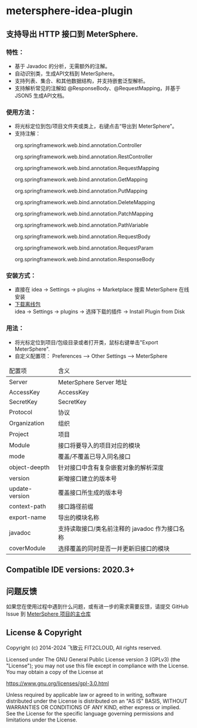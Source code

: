 # metersphere-idea-plugin

## 支持导出 HTTP 接口到 MeterSphere.

### 特性：

- 基于 Javadoc 的分析，无需额外的注解。
- 自动识别类，生成API文档到 MeterSphere。
- 支持列表、集合、和其他数据结构，并支持嵌套泛型解析。
- 支持解析常见的注解如 @ResponseBody、@RequestMapping，并基于JSON5 生成API文档。

### 使用方法：

- 将光标定位到包/项目文件夹或类上，右键点击“导出到 MeterSphere”。
- 支持注解：
   <p>
   org.springframework.web.bind.annotation.Controller 
  <p>
   org.springframework.web.bind.annotation.RestController 
  <p>
   org.springframework.web.bind.annotation.RequestMapping 
  <p>
   org.springframework.web.bind.annotation.GetMapping 
  <p>
   org.springframework.web.bind.annotation.PutMapping 
  <p>
   org.springframework.web.bind.annotation.DeleteMapping 
  <p>
   org.springframework.web.bind.annotation.PatchMapping 
  <p>
   org.springframework.web.bind.annotation.PathVariable 
  <p>
   org.springframework.web.bind.annotation.RequestBody 
  <p>
   org.springframework.web.bind.annotation.RequestParam 
  <p>
   org.springframework.web.bind.annotation.ResponseBody
   </p>


### 安装方式：
- 直接在 idea -> Settings -> plugins -> Marketplace 搜索 MeterSphere 在线安装
- [下载离线包](https://plugins.jetbrains.com/plugin/18097-metersphere/versions)  
  idea -> Settings -> plugins -> 选择下载的插件 -> Install Plugin from Disk
### 用法：

- 将光标定位到项目/包级目录或者打开类，鼠标右键单击"Export MeterSphere".
- 自定义配置项： Preferences —> Other Settings —> MeterSphere

<table tr=1>
<thead>
<td>
配置项
</td>
<td>
含义
</td>
</thead>
<tr>
<td>
Server
</td>
<td>
MeterSphere Server 地址
</td>
</tr>
<tr>
<td>
AccessKey
</td>
<td>
AccessKey
</td>
</tr>
<tr>
<td>
SecretKey
</td>
<td>
SecretKey
</td>
</tr>
<tr>
<td>
Protocol
</td>
<td>
协议
</td>
</tr>
<tr>
<td>
Organization
</td>
<td>
组织
</td>
</tr>
<tr>
<td>
Project
</td>
<td>
项目
</td>
</tr>
<tr>
<td>
Module
</td>
<td>
接口将要导入的项目对应的模块
</td>
</tr>
<tr>
<td>
mode
</td>
<td>
覆盖/不覆盖已导入同名接口
</td>
</tr>
<tr>
<td>
object-deepth
</td>
<td>
针对接口中含有复杂嵌套对象的解析深度
</td>
</tr>
<tr>
<td>
version
</td>
<td>
新增接口建立的版本号
</td>
</tr>
<tr>
<td>
update-version
</td>
<td>
覆盖接口所生成的版本号
</td>
</tr>
<tr>
<td>
context-path
</td>
<td>
接口路径前缀
</td>
</tr>
<tr>
<td>
export-name
</td>
<td>
导出的模块名称
</td>
</tr>
<tr>
<td>
javadoc
</td>
<td>
支持读取接口/类名前注释的 javadoc 作为接口名称
</td>
</tr>
<tr>
<td>
coverModule
</td>
<td>
选择覆盖的同时是否一并更新旧接口的模块
</td>
</tr>
</table>

## Compatible IDE versions: 2020.3+

## 问题反馈

如果您在使用过程中遇到什么问题，或有进一步的需求需要反馈，请提交 GitHub Issue 到 [MeterSphere 项目的主仓库](https://github.com/metersphere/metersphere/issues)


## License & Copyright

Copyright (c) 2014-2024 飞致云 FIT2CLOUD, All rights reserved.

Licensed under The GNU General Public License version 3 (GPLv3)  (the "License"); you may not use this file except in compliance with the License. You may obtain a copy of the License at

https://www.gnu.org/licenses/gpl-3.0.html

Unless required by applicable law or agreed to in writing, software distributed under the License is distributed on an "AS IS" BASIS, WITHOUT WARRANTIES OR CONDITIONS OF ANY KIND, either express or implied. See the License for the specific language governing permissions and limitations under the License.
